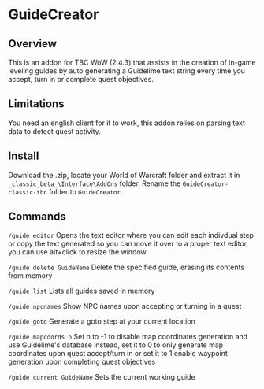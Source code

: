 # GuideCreator

## Overview

This is an addon for TBC WoW (2.4.3) that assists in the creation of in-game leveling guides by auto generating a Guidelime text string every time you accept, turn in or complete quest objectives.

## Limitations

You need an english client for it to work, this addon relies on parsing text data to detect quest activity.

## Install

Download the .zip, locate your World of Warcraft folder and extract it in `_classic_beta_\Interface\AddOns` folder. Rename the `GuideCreator-classic-tbc` folder to `GuideCreator`.

## Commands

`/guide editor` Opens the text editor where you can edit each indivdual step or copy the text generated so you can move it over to a proper text editor, you can use alt+click to resize the window

`/guide delete GuideName` Delete the specified guide, erasing its contents from memory

`/guide list` Lists all guides saved in memory

`/guide npcnames` Show NPC names upon accepting or turning in a quest

`/guide goto` Generate a goto step at your current location

`/guide mapcoords n` Set n to -1 to disable map coordinates generation and use Guidelime's database instead, set it to 0 to only generate map coordinates upon quest accept/turn in or set it to 1 enable waypoint generation upon completing quest objectives

`/guide current GuideName` Sets the current working guide

